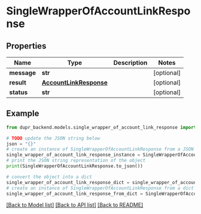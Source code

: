 # SingleWrapperOfAccountLinkResponse


## Properties

Name | Type | Description | Notes
------------ | ------------- | ------------- | -------------
**message** | **str** |  | [optional] 
**result** | [**AccountLinkResponse**](AccountLinkResponse.md) |  | [optional] 
**status** | **str** |  | [optional] 

## Example

```python
from dupr_backend.models.single_wrapper_of_account_link_response import SingleWrapperOfAccountLinkResponse

# TODO update the JSON string below
json = "{}"
# create an instance of SingleWrapperOfAccountLinkResponse from a JSON string
single_wrapper_of_account_link_response_instance = SingleWrapperOfAccountLinkResponse.from_json(json)
# print the JSON string representation of the object
print(SingleWrapperOfAccountLinkResponse.to_json())

# convert the object into a dict
single_wrapper_of_account_link_response_dict = single_wrapper_of_account_link_response_instance.to_dict()
# create an instance of SingleWrapperOfAccountLinkResponse from a dict
single_wrapper_of_account_link_response_from_dict = SingleWrapperOfAccountLinkResponse.from_dict(single_wrapper_of_account_link_response_dict)
```
[[Back to Model list]](../README.md#documentation-for-models) [[Back to API list]](../README.md#documentation-for-api-endpoints) [[Back to README]](../README.md)


